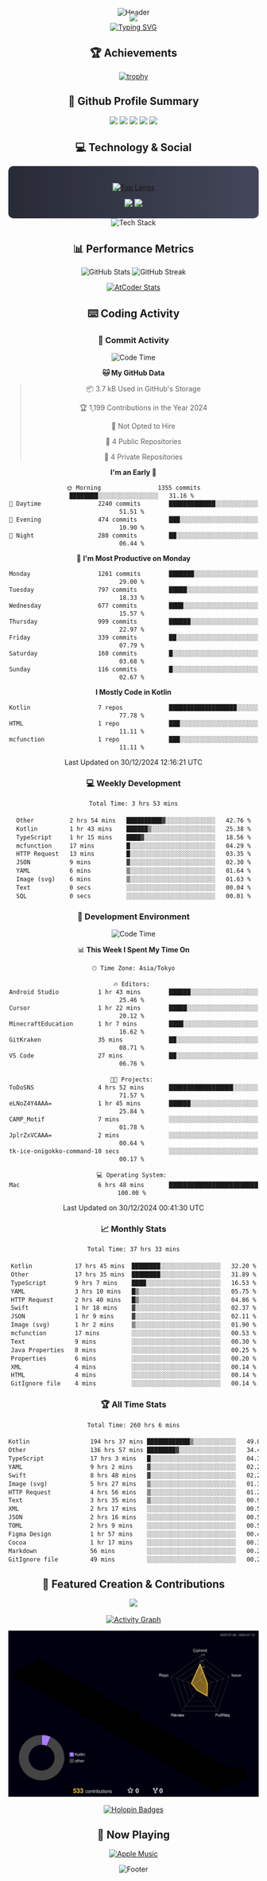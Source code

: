 <div align="center">
  
![Header](https://capsule-render.vercel.app/api?type=waving&color=gradient&customColorList=12&height=300&section=header&text=Welcome%20to%20Batapii's%20Universe&fontSize=50&animation=fadeIn&fontAlignY=40&desc=Android%20Developer%20|%20Kotlin%20LOVE%20)

<div style="margin-top: -20px;">
  <img src="https://readme-typing-svg.herokuapp.com/?lines=Crafting+Android+Experiences;Building+Tomorrow's+Apps+Today;Always+Learning,+Always+Growing&font=Fira%20Code&center=true&width=440&height=45&color=f75c7e&vCenter=true&size=22&pause=1000">
</div>

<a href="https://git.io/typing-svg">
  <img src="https://readme-typing-svg.demolab.com?font=Fira+Code&weight=600&size=28&duration=4000&pause=1000&center=true&vCenter=true&width=800&lines=Hey+there!+I'm+Batapii+%F0%9F%91%8B;Android+Developer+from+Japan+%F0%9F%87%AF%F0%9F%87%B5" alt="Typing SVG" />
</a>

## 🏆 Achievements

[![trophy](https://github-profile-trophy.vercel.app/?username=batapii&theme=onestar&no-frame=true&no-bg=true&column=8&rank=SECRET,SSS,SS,S,AAA,AA,A,B,C,?&margin-w=10&margin-h=10)](https://github.com/ryo-ma/github-profile-trophy)

## 🎯 Github Profile Summary

<div align="center">
  <img src="http://github-profile-summary-cards.vercel.app/api/cards/profile-details?username=batapii&theme=radical" />
  <img src="http://github-profile-summary-cards.vercel.app/api/cards/repos-per-language?username=batapii&theme=radical" />
  <img src="http://github-profile-summary-cards.vercel.app/api/cards/most-commit-language?username=batapii&theme=radical" />
  <img src="http://github-profile-summary-cards.vercel.app/api/cards/stats?username=batapii&theme=radical" />
  <img src="http://github-profile-summary-cards.vercel.app/api/cards/productive-time?username=batapii&theme=radical" />
</div>

## 💻 Technology & Social

<div align="center" style="background: linear-gradient(to right, #282A36, #44475A); padding: 20px; border-radius: 10px;">

[![Top Langs](https://github-readme-stats.vercel.app/api/top-langs/?username=batapii
)](https://github.com/anuraghazra/github-readme-stats)

<div style="margin-top: 15px">
<a href="https://github.com/batapii"><img src="https://img.shields.io/github/followers/batapii?style=for-the-badge&logo=github&label=Follow&color=ff6e96&labelColor=282A36"/></a>
<a href="https://twitter.com/batapii3939"><img src="https://img.shields.io/twitter/follow/batapii?style=for-the-badge&logo=twitter&color=1DA1F2&labelColor=282A36&label= Twitter"/></a>
</div>

</div>

<div align="center">
<img src="https://github-readme-tech-stack.vercel.app/api/cards?title=Tech+Stack&align=center&titleAlign=center&fontSize=20&lineHeight=10&lineCount=4&theme=github_dark&width=800&bg=%230D1117&badge=%23161B22&border=%2321262D&titleColor=%2358A6FF&line1=kotlin%2Ckotlin%2C0095D5%3Bandroid%2Candroid%2C00ff00%3Bjetpackcompose%2Cjetpack%2C4285F4%3B&line2=swift%2Cswift%2CFA7343%3Bfirebase%2Cfirebase%2CFFCA28%3Bgithub%2Cgithub%2C181717%3B&line3=typescript%2Ctypescript%2C3178C6%3Bgraphql%2Cgraphql%2CE10098%3Bsupabase%2Csupabase%2C3FCF8E%3B&line4=gradle%2Cgradle%2C02303A%3Bgitkraken%2Cgitkraken%2C179287%3Bpostman%2Cpostman%2CFF6C37%3B" alt="Tech Stack" />
</div>



## 📊 Performance Metrics

<div align="center">

![GitHub Stats](https://github-readme-stats.vercel.app/api?username=batapii&show_icons=true&theme=radical&hide_border=true&bg_color=0D1117)
![GitHub Streak](https://github-readme-streak-stats.herokuapp.com/?user=batapii&theme=radical&hide_border=true&background=0D1117)

[![AtCoder Stats](https://atcoder-readme-stats.vercel.app/stats/batapii3939?theme=dark&show_history=5&width=495)](https://github.com/iwbc-mzk/atcoder-readme-stats)

</div>

## ⌨️ Coding Activity

### 🌟 Commit Activity
<!--START_SECTION:commit-stats-->
![Code Time](http://img.shields.io/badge/Code%20Time-397%20hrs%203%20mins-blue)

**🐱 My GitHub Data** 

> 📦 3.7 kB Used in GitHub's Storage 
 > 
> 🏆 1,199 Contributions in the Year 2024
 > 
> 🚫 Not Opted to Hire
 > 
> 📜 4 Public Repositories 
 > 
> 🔑 4 Private Repositories 
 > 
**I'm an Early 🐤** 

```text
🌞 Morning                1355 commits        ████████░░░░░░░░░░░░░░░░░   31.16 % 
🌆 Daytime                2240 commits        █████████████░░░░░░░░░░░░   51.51 % 
🌃 Evening                474 commits         ███░░░░░░░░░░░░░░░░░░░░░░   10.90 % 
🌙 Night                  280 commits         ██░░░░░░░░░░░░░░░░░░░░░░░   06.44 % 
```
📅 **I'm Most Productive on Monday** 

```text
Monday                   1261 commits        ███████░░░░░░░░░░░░░░░░░░   29.00 % 
Tuesday                  797 commits         █████░░░░░░░░░░░░░░░░░░░░   18.33 % 
Wednesday                677 commits         ████░░░░░░░░░░░░░░░░░░░░░   15.57 % 
Thursday                 999 commits         ██████░░░░░░░░░░░░░░░░░░░   22.97 % 
Friday                   339 commits         ██░░░░░░░░░░░░░░░░░░░░░░░   07.79 % 
Saturday                 160 commits         █░░░░░░░░░░░░░░░░░░░░░░░░   03.68 % 
Sunday                   116 commits         █░░░░░░░░░░░░░░░░░░░░░░░░   02.67 % 
```


**I Mostly Code in Kotlin** 

```text
Kotlin                   7 repos             ███████████████████░░░░░░   77.78 % 
HTML                     1 repo              ███░░░░░░░░░░░░░░░░░░░░░░   11.11 % 
mcfunction               1 repo              ███░░░░░░░░░░░░░░░░░░░░░░   11.11 % 
```




 Last Updated on 30/12/2024 12:16:21 UTC
<!--END_SECTION:commit-stats-->

### 💻 Weekly Development
<!--START_SECTION:wakatime-->

```txt
Total Time: 3 hrs 53 mins

Other          2 hrs 54 mins   ██████████▓░░░░░░░░░░░░░░   42.76 %
Kotlin         1 hr 43 mins    ██████▒░░░░░░░░░░░░░░░░░░   25.38 %
TypeScript     1 hr 15 mins    ████▓░░░░░░░░░░░░░░░░░░░░   18.56 %
mcfunction     17 mins         █░░░░░░░░░░░░░░░░░░░░░░░░   04.29 %
HTTP Request   13 mins         █░░░░░░░░░░░░░░░░░░░░░░░░   03.35 %
JSON           9 mins          ▓░░░░░░░░░░░░░░░░░░░░░░░░   02.30 %
YAML           6 mins          ▒░░░░░░░░░░░░░░░░░░░░░░░░   01.64 %
Image (svg)    6 mins          ▒░░░░░░░░░░░░░░░░░░░░░░░░   01.63 %
Text           0 secs          ░░░░░░░░░░░░░░░░░░░░░░░░░   00.04 %
SQL            0 secs          ░░░░░░░░░░░░░░░░░░░░░░░░░   00.01 %
```

<!--END_SECTION:wakatime-->

### 🔨 Development Environment
<!--START_SECTION:dev-stats-->
![Code Time](http://img.shields.io/badge/Code%20Time-397%20hrs%203%20mins-blue)

📊 **This Week I Spent My Time On** 

```text
🕑︎ Time Zone: Asia/Tokyo

🔥 Editors: 
Android Studio           1 hr 43 mins        ██████░░░░░░░░░░░░░░░░░░░   25.46 % 
Cursor                   1 hr 22 mins        █████░░░░░░░░░░░░░░░░░░░░   20.12 % 
MinecraftEducation       1 hr 7 mins         ████░░░░░░░░░░░░░░░░░░░░░   16.62 % 
GitKraken                35 mins             ██░░░░░░░░░░░░░░░░░░░░░░░   08.71 % 
VS Code                  27 mins             ██░░░░░░░░░░░░░░░░░░░░░░░   06.76 % 

🐱‍💻 Projects: 
ToDoSNS                  4 hrs 52 mins       ██████████████████░░░░░░░   71.57 % 
eLNoZ4Y4AAA=             1 hr 45 mins        ██████░░░░░░░░░░░░░░░░░░░   25.84 % 
CAMP_Motif               7 mins              ░░░░░░░░░░░░░░░░░░░░░░░░░   01.78 % 
JplrZxVCAAA=             2 mins              ░░░░░░░░░░░░░░░░░░░░░░░░░   00.64 % 
tk-ice-onigokko-command-10 secs              ░░░░░░░░░░░░░░░░░░░░░░░░░   00.17 % 

💻 Operating System: 
Mac                      6 hrs 48 mins       █████████████████████████   100.00 % 
```


 Last Updated on 30/12/2024 00:41:30 UTC
<!--END_SECTION:dev-stats-->

### 📈 Monthly Stats
<!--START_SECTION:wakamonth-->

```txt
Total Time: 37 hrs 33 mins

Kotlin            17 hrs 45 mins  ████████░░░░░░░░░░░░░░░░░   32.20 %
Other             17 hrs 35 mins  ████████░░░░░░░░░░░░░░░░░   31.89 %
TypeScript        9 hrs 7 mins    ████░░░░░░░░░░░░░░░░░░░░░   16.53 %
YAML              3 hrs 10 mins   █▒░░░░░░░░░░░░░░░░░░░░░░░   05.75 %
HTTP Request      2 hrs 40 mins   █▒░░░░░░░░░░░░░░░░░░░░░░░   04.86 %
Swift             1 hr 18 mins    ▓░░░░░░░░░░░░░░░░░░░░░░░░   02.37 %
JSON              1 hr 9 mins     ▓░░░░░░░░░░░░░░░░░░░░░░░░   02.11 %
Image (svg)       1 hr 2 mins     ▒░░░░░░░░░░░░░░░░░░░░░░░░   01.90 %
mcfunction        17 mins         ░░░░░░░░░░░░░░░░░░░░░░░░░   00.53 %
Text              9 mins          ░░░░░░░░░░░░░░░░░░░░░░░░░   00.30 %
Java Properties   8 mins          ░░░░░░░░░░░░░░░░░░░░░░░░░   00.25 %
Properties        6 mins          ░░░░░░░░░░░░░░░░░░░░░░░░░   00.20 %
XML               4 mins          ░░░░░░░░░░░░░░░░░░░░░░░░░   00.14 %
HTML              4 mins          ░░░░░░░░░░░░░░░░░░░░░░░░░   00.14 %
GitIgnore file    4 mins          ░░░░░░░░░░░░░░░░░░░░░░░░░   00.14 %
```

<!--END_SECTION:wakamonth-->

### 🏆 All Time Stats
<!--START_SECTION:wakaalltime-->

```txt
Total Time: 260 hrs 6 mins

Kotlin                 194 hrs 37 mins ████████████▒░░░░░░░░░░░░   49.02 %
Other                  136 hrs 57 mins ████████▓░░░░░░░░░░░░░░░░   34.49 %
TypeScript             17 hrs 3 mins   █░░░░░░░░░░░░░░░░░░░░░░░░   04.30 %
YAML                   9 hrs 2 mins    ▓░░░░░░░░░░░░░░░░░░░░░░░░   02.28 %
Swift                  8 hrs 48 mins   ▓░░░░░░░░░░░░░░░░░░░░░░░░   02.22 %
Image (svg)            5 hrs 27 mins   ▒░░░░░░░░░░░░░░░░░░░░░░░░   01.37 %
HTTP Request           4 hrs 56 mins   ▒░░░░░░░░░░░░░░░░░░░░░░░░   01.25 %
Text                   3 hrs 35 mins   ▒░░░░░░░░░░░░░░░░░░░░░░░░   00.90 %
XML                    2 hrs 17 mins   ░░░░░░░░░░░░░░░░░░░░░░░░░   00.58 %
JSON                   2 hrs 16 mins   ░░░░░░░░░░░░░░░░░░░░░░░░░   00.57 %
TOML                   2 hrs 9 mins    ░░░░░░░░░░░░░░░░░░░░░░░░░   00.54 %
Figma Design           1 hr 57 mins    ░░░░░░░░░░░░░░░░░░░░░░░░░   00.49 %
Cocoa                  1 hr 17 mins    ░░░░░░░░░░░░░░░░░░░░░░░░░   00.32 %
Markdown               56 mins         ░░░░░░░░░░░░░░░░░░░░░░░░░   00.24 %
GitIgnore file         49 mins         ░░░░░░░░░░░░░░░░░░░░░░░░░   00.21 %
```

<!--END_SECTION:wakaalltime-->


## 🌟 Featured Creation & Contributions

<div align="center">
  <a href="https://github.com/batapii/ToDoSNS">
    <img src="https://github-readme-stats.vercel.app/api/pin/?username=batapii&repo=ToDoSNS&theme=radical&hide_border=true&bg_color=0D1117" />
  </a>

[![Activity Graph](https://github-readme-activity-graph.vercel.app/graph?username=batapii&custom_title=Contribution%20Graph&hide_border=true&theme=radical&bg_color=0D1117)](https://github.com/ashutosh00710/github-readme-activity-graph)

![3D Contrib](./profile-3d-contrib/profile-night-rainbow.svg)

[![Holopin Badges](https://holopin.me/batapii)](https://holopin.io/@batapii)

</div>

## 🎵 Now Playing

<div align="center">
  
[![Apple Music](https://music-profile.rayriffy.com/theme/dark.svg?uid=001005.6598667d2ffd4a10a4f429edd0ba24c4.1156)](https://github.com/rayriffy/apple-music-github-profile)

</div>

![Footer](https://capsule-render.vercel.app/api?type=waving&color=gradient&customColorList=12&height=100&section=footer)

</div>
